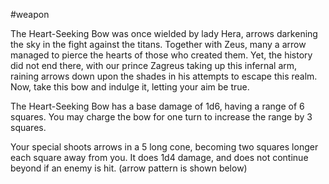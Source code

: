 #weapon 

The Heart-Seeking Bow was once wielded by lady Hera, arrows darkening the sky in the fight against the titans. Together with Zeus, many a arrow managed to pierce the hearts of those who created them. Yet, the history did not end there, with our prince Zagreus taking up this infernal arm, raining arrows down upon the shades in his attempts to escape this realm. Now, take this bow and indulge it, letting your aim be true.

The Heart-Seeking Bow has a base damage of 1d6, having a range of 6 squares. You may charge the bow for one turn to increase the range by 3 squares.

Your special shoots arrows in a 5 long cone, becoming two squares longer each square away from you. It does 1d4 damage, and does not continue beyond if an enemy is hit. (arrow pattern is shown below)



